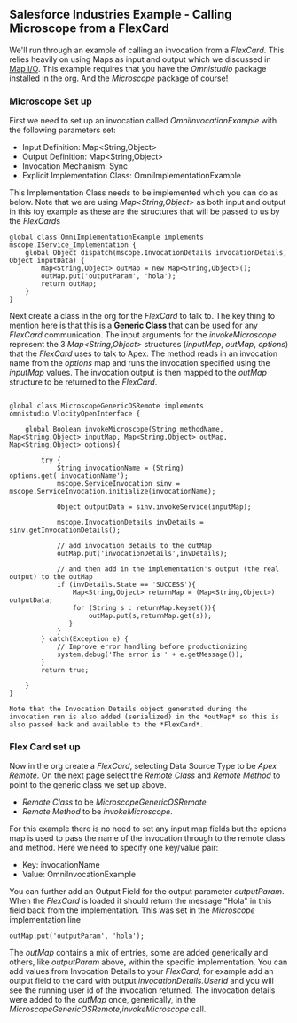 ## Salesforce Industries Example - Calling Microscope from a FlexCard

We'll run through an example of calling an invocation from a *FlexCard*. This relies heavily on using Maps as input and output which we discussed in [Map I/O](./InvocationComplexIO.md). This example requires that you have the *Omnistudio* package installed in the org. And the *Microscope* package of course!

### Microscope Set up

First we need to set up an invocation called *OmniInvocationExample* with the following parameters set:

* Input Definition:	Map<String,Object>
* Output Definition:	Map<String,Object>
* Invocation Mechanism:	Sync
* Explicit Implementation Class:	OmniImplementationExample

This Implementation Class needs to be implemented which you can do as below. Note that we are using *Map<String,Object>* as both input and output in this toy example as these are the structures that will be passed to us by the *FlexCard*s

```
global class OmniImplementationExample implements mscope.IService_Implementation {        
    global Object dispatch(mscope.InvocationDetails invocationDetails, Object inputData) {
        Map<String,Object> outMap = new Map<String,Object>();
        outMap.put('outputParam', 'hola');
        return outMap;
    }
}
```

Next create a class in the org for the *FlexCard* to talk to. The key thing to mention here is that this is a **Generic Class** that can be used for any *FlexCard* communication. The input arguments for the *invokeMicroscope* represent the 3 *Map<String,Object>* structures (*inputMap*, *outMap*, *options*) that the *FlexCard* uses to talk to Apex. 
The method reads in an invocation name from the *options* map and runs the invocation specified using the *inputMap* values. The invocation output is then mapped to the *outMap* structure to be returned to the *FlexCard*.

```

global class MicroscopeGenericOSRemote implements omnistudio.VlocityOpenInterface {

    global Boolean invokeMicroscope(String methodName, Map<String,Object> inputMap, Map<String,Object> outMap, Map<String,Object> options){

        try {
            String invocationName = (String) options.get('invocationName');
            mscope.ServiceInvocation sinv = mscope.ServiceInvocation.initialize(invocationName);  
            
            Object outputData = sinv.invokeService(inputMap);

            mscope.InvocationDetails invDetails = sinv.getInvocationDetails();            

            // add invocation details to the outMap
            outMap.put('invocationDetails',invDetails);

            // and then add in the implementation's output (the real output) to the outMap
            if (invDetails.State == 'SUCCESS'){
                Map<String,Object> returnMap = (Map<String,Object>) outputData;
                for (String s : returnMap.keyset()){
                    outMap.put(s,returnMap.get(s));
               }
            }            
        } catch(Exception e) {
            // Improve error handling before productionizing
            system.debug('The error is ' + e.getMessage());
        }
        return true;
        
    }
}

Note that the Invocation Details object generated during the invocation run is also added (serialized) in the *outMap* so this is also passed back and available to the *FlexCard*.

```

### Flex Card set up

Now in the org create a *FlexCard*, selecting Data Source Type to be *Apex Remote*. On the next page select the *Remote Class* and *Remote Method* to point to the generic class we set up above.

*  *Remote Class* to be *MicroscopeGenericOSRemote* 
*  *Remote Method* to be *invokeMicroscope*. 

For this example there is no need to set any input map fields but the options map is used to pass the name of the invocation through to the remote class and method. Here we need to specify one key/value pair:

* Key: invocationName
* Value: OmniInvocationExample

You can further add an Output Field for the output parameter *outputParam*. When the *FlexCard* is loaded it should return the message "Hola" in this field back from the implementation. This was set in the *Microscope* implementation line 

```
outMap.put('outputParam', 'hola');
```

The *outMap* contains a mix of entries, some are added generically and others, like *outputParam* above, within the specific implementation. You can add values from Invocation Details to your *FlexCard*, for example add an output field to the card with output *invocationDetails.UserId* and you will see the running user id of the invocation returned. The invocation details were added to the *outMap* once, generically, in the *MicroscopeGenericOSRemote,invokeMicroscope* call.



